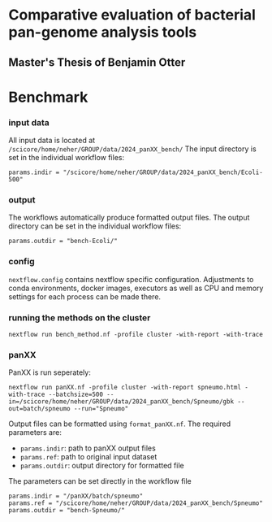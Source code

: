 # Comparative evaluation of bacterial pan-genome analysis tools
## Master's Thesis of Benjamin Otter

# Benchmark

### input data
All input data is located at `/scicore/home/neher/GROUP/data/2024_panXX_bench/`
The input directory is set in the individual workflow files:
```
params.indir = "/scicore/home/neher/GROUP/data/2024_panXX_bench/Ecoli-500"
```

### output
The workflows automatically produce formatted output files. 
The output directory can be set in the individual workflow files:
```
params.outdir = "bench-Ecoli/"
```

### config
`nextflow.config` contains nextflow specific configuration. Adjustments to conda environments, docker images, executors as well as CPU and memory settings for each process can be made there.

### running the methods on the cluster
```
nextflow run bench_method.nf -profile cluster -with-report -with-trace
```

### panXX
PanXX is run seperately:
```
nextflow run panXX.nf -profile cluster -with-report spneumo.html -with-trace --batchsize=500 --in=/scicore/home/neher/GROUP/data/2024_panXX_bench/Spneumo/gbk --out=batch/spneumo --run="Spneumo"
```

Output files can be formatted using `format_panXX.nf`. The required parameters are:
- `params.indir`: path to panXX output files
- `params.ref`: path to original input dataset
- `params.outdir`: output directory for formatted file

The parameters can be set directly in the workflow file
```
params.indir = "/panXX/batch/spneumo"
params.ref = "/scicore/home/neher/GROUP/data/2024_panXX_bench/Spneumo"
params.outdir = "bench-Spneumo/"
```


